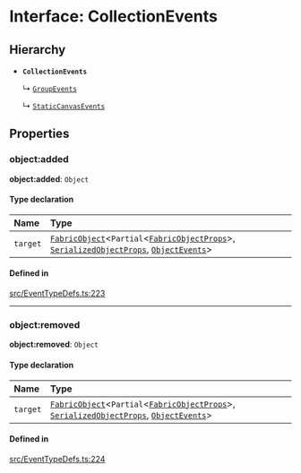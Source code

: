 # Interface: CollectionEvents

## Hierarchy

- **`CollectionEvents`**

  ↳ [`GroupEvents`](/apidocs/interfaces/GroupEvents.md)

  ↳ [`StaticCanvasEvents`](/apidocs/interfaces/StaticCanvasEvents.md)

## Properties

### object:added

 **object:added**: `Object`

#### Type declaration

| Name | Type |
| :------ | :------ |
| `target` | [`FabricObject`](/apidocs/classes/FabricObject.md)\<`Partial`\<[`FabricObjectProps`](/apidocs/interfaces/FabricObjectProps.md)\>, [`SerializedObjectProps`](/apidocs/interfaces/SerializedObjectProps.md), [`ObjectEvents`](/apidocs/interfaces/ObjectEvents.md)\> |

#### Defined in

[src/EventTypeDefs.ts:223](https://github.com/fabricjs/fabric.js/blob/078809453/src/EventTypeDefs.ts#L223)

___

### object:removed

 **object:removed**: `Object`

#### Type declaration

| Name | Type |
| :------ | :------ |
| `target` | [`FabricObject`](/apidocs/classes/FabricObject.md)\<`Partial`\<[`FabricObjectProps`](/apidocs/interfaces/FabricObjectProps.md)\>, [`SerializedObjectProps`](/apidocs/interfaces/SerializedObjectProps.md), [`ObjectEvents`](/apidocs/interfaces/ObjectEvents.md)\> |

#### Defined in

[src/EventTypeDefs.ts:224](https://github.com/fabricjs/fabric.js/blob/078809453/src/EventTypeDefs.ts#L224)
